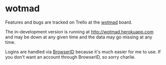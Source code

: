 # wotmad

Features and bugs are tracked on Trello at the [wotmad](https://trello.com/board/wotmad/4f723dc355adc061384f2976)
board.

The in-development version is running at http://wotmad.herokuapp.com and may
be down at any given time and the data may go missing at any time.

Logins are handled via [BrowserID](https://browserid.org) because it's much
easier for me to use. If you don't want an account through BrowserID, so sorry
charlie.
